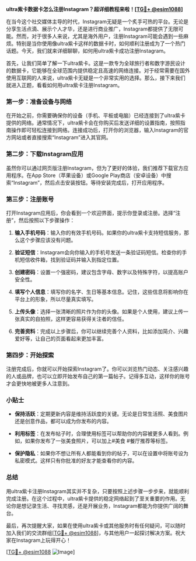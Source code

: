 **ultra紫卡数据卡怎么注册Instagram？超详细教程来啦！[[TG💪+ @esim1088](https://t.me/s/esim1088)]**

在当今这个社交媒体主导的时代，Instagram无疑是一个炙手可热的平台。无论是分享生活点滴、展示个人才华，还是进行商业推广，Instagram都提供了无限可能。然而，对于很多人来说，尤其是海外用户，注册Instagram可能会遇到一些麻烦。特别是当你使用像ultra紫卡这样的数据卡时，如何顺利注册成为了一个热门话题。今天，我们就来详细聊聊，如何用ultra紫卡成功注册Instagram。

首先，让我们简单了解一下ultra紫卡。这是一款专为全球旅行者和数字游民设计的数据卡，它能够在全球范围内提供稳定且高速的网络连接。对于经常需要在国外使用互联网的人来说，ultra紫卡无疑是一个非常实用的选择。那么，接下来我们就进入正题，看看如何用ultra紫卡注册Instagram。

### 第一步：准备设备与网络

在开始之前，你需要确保你的设备（手机、平板或电脑）已经连接到了ultra紫卡提供的网络。通常情况下，ultra紫卡会在你购买后发送详细的设置指南，按照指南操作即可轻松连接到网络。连接成功后，打开你的浏览器，输入Instagram的官方网站或者直接搜索“Instagram”进入其官网。

### 第二步：下载Instagram应用

虽然你可以通过网页版注册Instagram，但为了更好的体验，我们推荐下载官方应用程序。在App Store（苹果设备）或Google Play商店（安卓设备）中搜索“Instagram”，然后点击安装按钮。等待安装完成后，打开应用程序。

### 第三步：注册账号

打开Instagram应用后，你会看到一个欢迎界面，提示你登录或注册。选择“注册”，然后按照以下步骤操作：

1. **输入手机号码**：输入你的有效手机号码。如果你的ultra紫卡支持短信服务，那么这个步骤应该没有问题。
   
2. **验证短信**：Instagram会向你输入的手机号发送一条验证码短信。检查你的手机短信收件箱，找到验证码并输入到指定位置。

3. **创建密码**：设置一个强密码，建议包含字母、数字以及特殊字符，以提高账户安全性。

4. **填写个人信息**：填写你的名字、生日等基本信息。记住，这些信息将影响你在平台上的形象，所以尽量真实填写。

5. **上传头像**：选择一张清晰的照片作为你的头像。如果是个人使用，建议上传一张真实的自拍照，这样更容易获得关注者的信任。

6. **完善资料**：完成以上步骤后，你可以继续完善个人资料，比如添加简介、兴趣爱好等，让自己的页面看起来更加丰富。

### 第四步：开始探索

注册完成后，你就可以开始探索Instagram了。你可以浏览热门动态、关注感兴趣的人或品牌，也可以立即开始发布自己的第一篇帖子。记得多互动，这样你的账号才会更快地被更多人注意到。

### 小贴士

- **保持活跃**：定期更新内容是维持活跃度的关键。无论是日常生活照、美食图片还是创意作品，都可以成为你发布的内容。
  
- **利用标签**：在发布帖子时，合理使用标签可以帮助你的内容被更多人看到。例如，如果你发布了一张美食照片，可以加上#美食 #餐厅推荐等标签。

- **保护隐私**：如果你不想让所有人都能看到你的帖子，可以在设置中将账号设为私密模式。这样只有你批准的好友才能查看你的内容。

### 总结

用ultra紫卡注册Instagram其实并不复杂，只要按照上述步骤一步步来，就能顺利完成注册。在这个过程中，ultra紫卡提供的稳定网络起到了至关重要的作用。无论你是想记录生活、寻找灵感，还是开展业务，Instagram都能为你提供广阔的舞台。

最后，再次提醒大家，如果在使用ultra紫卡或其他服务时有任何疑问，可以随时加入我们的交流群组[[TG💪+ @esim1088](https://t.me/s/esim1088)]，与其他用户一起探讨解决方案。祝大家在Instagram上玩得开心！

[[TG💪+ @esim1088](https://t.me/s/esim1088) ![Image](https://i.postimg.cc/4NQfJmqS/Snipaste-2025-05-13-00-14-12.png)]